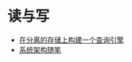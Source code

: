 # 读与写

+ [在分离的存储上构建一个查询引擎](building-a-query-engine-on-disaggrate-storage.md)
+ [系统架构随笔](system-architecture-essay.md)
